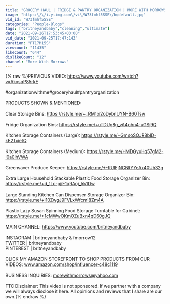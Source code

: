 ```yaml
---
title: "GROCERY HAUL | FRIDGE & PANTRY ORGANIZATION | MORE WITH MORROWS"
image: "https:\/\/i.ytimg.com\/vi\/W73fmhf5SSE\/hqdefault.jpg"
vid_id: "W73fmhf5SSE"
categories: "People-Blogs"
tags: ["britneyandbaby","cleaning","ultimate"]
date: "2021-09-26T17:53:45+03:00"
vid_date: "2021-09-25T17:47:14Z"
duration: "PT17M15S"
viewcount: "11435"
likeCount: "644"
dislikeCount: "12"
channel: "More With Morrows"
---
```

{% raw %}PREVIOUS VIDEO: <a rel="nofollow" target="blank" href="https://www.youtube.com/watch?v=AkxsqP85rkE">https://www.youtube.com/watch?v=AkxsqP85rkE</a><br /><br />#organizationwithme#groceryhaul#pantryorganization<br /><br />PRODUCTS SHOWN &amp; MENTIONED: <br /><br />Clear Storage Bins: <a rel="nofollow" target="blank" href="https://rstyle.me/+_RM1oi2oDybnUYN-B60Tsw">https://rstyle.me/+_RM1oi2oDybnUYN-B60Tsw</a><br /><br />Fridge Organization Bins: <a rel="nofollow" target="blank" href="https://rstyle.me/+uTDUg8g_vA4ohn4-uGSj9Q">https://rstyle.me/+uTDUg8g_vA4ohn4-uGSj9Q</a><br /><br />Kitchen Storage Containers (Large): <a rel="nofollow" target="blank" href="https://rstyle.me/+GmsoSQJR8bID-kF2TxietQ">https://rstyle.me/+GmsoSQJR8bID-kF2TxietQ</a><br /><br />Kitchen Storage Containers (Medium): <a rel="nofollow" target="blank" href="https://rstyle.me/+MDGyuHq57gM2-l0a0lhVWA">https://rstyle.me/+MDGyuHq57gM2-l0a0lhVWA</a><br /><br />Greensaver Produce Keeper: <a rel="nofollow" target="blank" href="https://rstyle.me/+-RUlFjNCNtYYeAx40Uh32g">https://rstyle.me/+-RUlFjNCNtYYeAx40Uh32g</a><br /><br />Extra Large Household Stackable Plastic Food Storage Organizer Bin: <a rel="nofollow" target="blank" href="https://rstyle.me/+d_1Lc-pjjF1qRAoj_5k1Dw">https://rstyle.me/+d_1Lc-pjjF1qRAoj_5k1Dw</a><br /><br />Large Standing Kitchen Can Dispenser Storage Organizer Bin: <a rel="nofollow" target="blank" href="https://rstyle.me/+i10ZwgJ9FVLxWfcmI8Zm4A">https://rstyle.me/+i10ZwgJ9FVLxWfcmI8Zm4A</a><br /><br />Plastic Lazy Susan Spinning Food Storage Turntable for Cabinet: <a rel="nofollow" target="blank" href="https://rstyle.me/+1cMWwOKmOZuBxn4qD60gJQ">https://rstyle.me/+1cMWwOKmOZuBxn4qD60gJQ</a><br /><br />MAIN CHANNEL: <a rel="nofollow" target="blank" href="https://www.youtube.com/britneyandbaby">https://www.youtube.com/britneyandbaby</a><br /><br />INSTAGRAM | britneyandbaby &amp; fmorrow12<br />TWITTER | britneyandbaby<br />PINTEREST | britneyandbaby<br /><br />CLICK MY AMAZON STOREFRONT TO SHOP PRODUCTS FROM OUR VIDEOS: www.amazon.com/shop/influencer-c48c1119<br /><br />BUSINESS INQUIRIES: morewithmorrows@yahoo.com<br /><br />FTC Disclaimer: This video is not sponsored. If we partner with a company we will always disclose it here. All opinions and reviews that I share are our own.{% endraw %}
